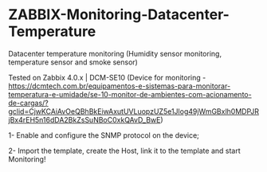 # ZABBIX-Monitoring-Datacenter-Temperature

Datacenter temperature monitoring
(Humidity sensor monitoring, temperature sensor and smoke sensor)

Tested on Zabbix 4.0.x | DCM-SE10 (Device for monitoring - https://dcmtech.com.br/equipamentos-e-sistemas-para-monitorar-temperatura-e-umidade/se-10-monitor-de-ambientes-com-acionamento-de-cargas/?gclid=CjwKCAiAvOeQBhBkEiwAxutUVLuopzUZ5e1Jlog49jWmGBxlh0MDPJRjBx4rEH5n16dDA2BkZsSuNBoC0xkQAvD_BwE)

1- Enable and configure the SNMP protocol on the device;

2- Import the template, create the Host, link it to the template and start Monitoring!
